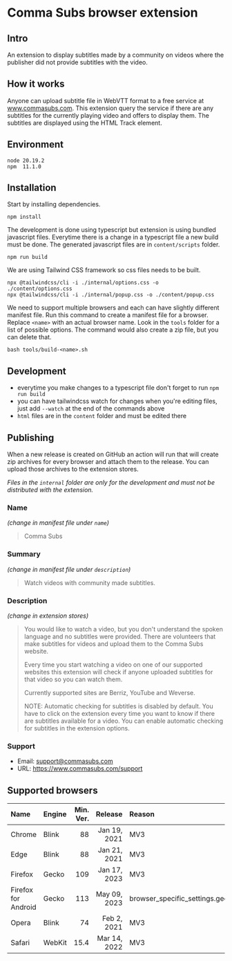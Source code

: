 # Comma Subs browser extension

## Intro

An extension to display subtitles made by a community on videos where the publisher did not provide subtitles
with the video.

## How it works

Anyone can upload subtitle file in WebVTT format to a free service at www.commasubs.com.
This extension query the service if there are any subtitles for the currently playing video
and offers to display them. The subtitles are displayed using the HTML Track element.

## Environment

```text
node 20.19.2
npm  11.1.0
```

## Installation

Start by installing dependencies.

```shell
npm install
```

The development is done using typescript but extension is using bundled javascript files.
Everytime there is a change in a typescript file a new build must be done. The generated
javascript files are in `content/scripts` folder.

```shell
npm run build
```

We are using Tailwind CSS framework so css files needs to be built.

```shell
npx @tailwindcss/cli -i ./internal/options.css -o ./content/options.css
npx @tailwindcss/cli -i ./internal/popup.css -o ./content/popup.css
```

We need to support multiple browsers and each can have slightly different manifest file.
Run this command to create a manifest file for a browser. Replace `<name>` with an actual
browser name. Look in the `tools` folder for a list of possible options. The command would
also create a zip file, but you can delete that.

```shell
bash tools/build-<name>.sh
```

## Development

- everytime you make changes to a typescript file don't forget to run `npm run build`
- you can have tailwindcss watch for changes when you're editing files,
  just add `--watch` at the end of the commands above
- `html` files are in the `content` folder and must be edited there

## Publishing

When a new release is created on GitHub an action will run that will create zip archives for
every browser and attach them to the release. You can upload those archives to the extension stores.

_Files in the `internal` folder are only for the development and
must not be distributed with the extension._

### Name
*(change in manifest file under `name`)*

> Comma Subs

### Summary
*(change in manifest file under `description`)*

> Watch videos with community made subtitles.

### Description
*(change in extension stores)*

> You would like to watch a video, but you don't understand the spoken language and no subtitles were provided.
> There are volunteers that make subtitles for videos and upload them to the Comma Subs website.
>
> Every time you start watching a video on one of our supported websites this extension will check
> if anyone uploaded subtitles for that video so you can watch them.
>
> Currently supported sites are Berriz, YouTube and Weverse.
>
> NOTE: Automatic checking for subtitles is disabled by default. You have to click on the extension
> every time you want to know if there are subtitles available for a video. You can enable automatic
> checking for subtitles in the extension options.

### Support

- Email: support@commasubs.com
- URL: https://www.commasubs.com/support


## Supported browsers

| Name                | Engine | Min. Ver. |      Release | Reason                                  |
|:--------------------|:-------|----------:|-------------:|:----------------------------------------|
| Chrome              | Blink  |        88 | Jan 19, 2021 | MV3                                     |
| Edge                | Blink  |        88 | Jan 21, 2021 | MV3                                     |
| Firefox             | Gecko  |       109 | Jan 17, 2023 | MV3                                     |
| Firefox for Android | Gecko  |       113 | May 09, 2023 | browser_specific_settings.gecko_android |
| Opera               | Blink  |        74 |  Feb 2, 2021 | MV3                                     |
| Safari              | WebKit |      15.4 | Mar 14, 2022 | MV3                                     |

